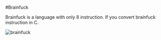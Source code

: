 #Brainfuck

Brainfuck is a language with only 8 instruction. 
If you convert brainfuck instruction in C.

![brainfuck](https://user-images.githubusercontent.com/75530356/148690815-20ba3135-503e-4dc0-ba15-897697748e3c.png)

